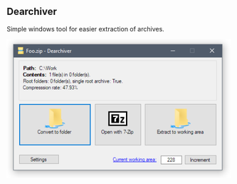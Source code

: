 ## Dearchiver

Simple windows tool for easier extraction of archives.

![Screenshot](https://github.com/piksel/Dearchiver/raw/master/Dearchiver/res/screenshot.png)